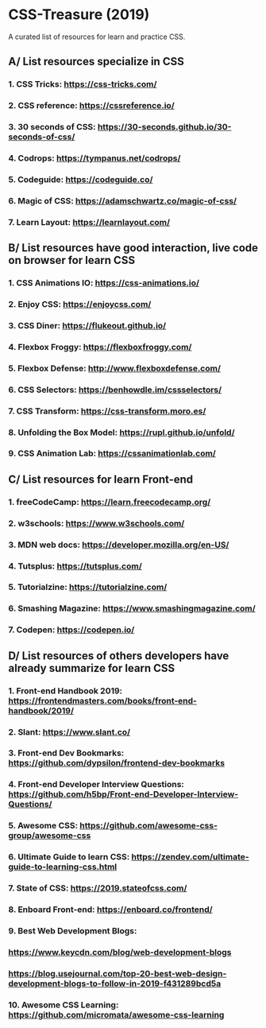 # CSS-Treasure (2019)
   A curated list of resources for learn and practice CSS.
   
## A/ List resources specialize in CSS
###     1. CSS Tricks: https://css-tricks.com/
###     2. CSS reference: https://cssreference.io/
###     3. 30 seconds of CSS: https://30-seconds.github.io/30-seconds-of-css/
###     4. Codrops: https://tympanus.net/codrops/
###     5. Codeguide: https://codeguide.co/
###     6. Magic of CSS: https://adamschwartz.co/magic-of-css/
###     7. Learn Layout: https://learnlayout.com/

##
## B/ List resources have good interaction, live code on browser for learn CSS
###     1. CSS Animations IO: https://css-animations.io/
###     2. Enjoy CSS: https://enjoycss.com/
###     3. CSS Diner: https://flukeout.github.io/
###     4. Flexbox Froggy: https://flexboxfroggy.com/
###     5. Flexbox Defense: http://www.flexboxdefense.com/
###     6. CSS Selectors: https://benhowdle.im/cssselectors/
###     7. CSS Transform: https://css-transform.moro.es/ 
###     8. Unfolding the Box Model: https://rupl.github.io/unfold/ 
###     9. CSS Animation Lab: https://cssanimationlab.com/ 

##
## C/ List resources for learn Front-end
###     1. freeCodeCamp: https://learn.freecodecamp.org/
###     2. w3schools: https://www.w3schools.com/
###     3. MDN web docs: https://developer.mozilla.org/en-US/
###     4. Tutsplus: https://tutsplus.com/
###     5. Tutorialzine: https://tutorialzine.com/
###     6. Smashing Magazine: https://www.smashingmagazine.com/
###     7. Codepen: https://codepen.io/

##
## D/ List resources of others developers have already summarize for learn CSS
###     1. Front-end Handbook 2019: https://frontendmasters.com/books/front-end-handbook/2019/
###     2. Slant: https://www.slant.co/
###     3. Front-end Dev Bookmarks: https://github.com/dypsilon/frontend-dev-bookmarks
###     4. Front-end Developer Interview Questions: https://github.com/h5bp/Front-end-Developer-Interview-Questions/
###     5. Awesome CSS: https://github.com/awesome-css-group/awesome-css
###     6. Ultimate Guide to learn CSS: https://zendev.com/ultimate-guide-to-learning-css.html
###     7. State of CSS: https://2019.stateofcss.com/
###     8. Enboard Front-end: https://enboard.co/frontend/
###     9. Best Web Development Blogs: 
###          https://www.keycdn.com/blog/web-development-blogs
###          https://blog.usejournal.com/top-20-best-web-design-development-blogs-to-follow-in-2019-f431289bcd5a
###     10. Awesome CSS Learning: https://github.com/micromata/awesome-css-learning